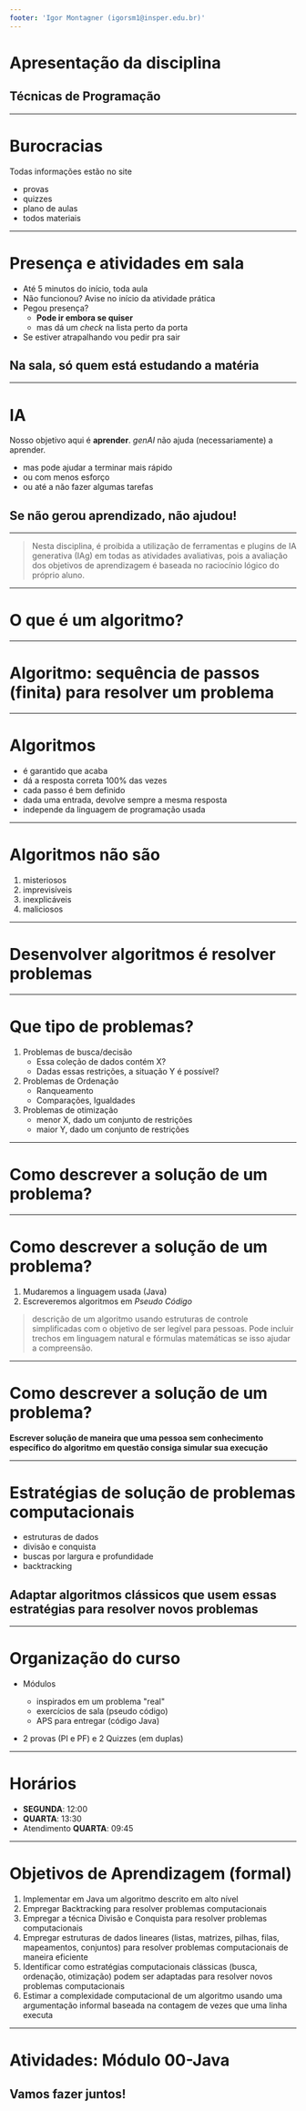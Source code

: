 ```yaml
---
footer: 'Igor Montagner (igorsm1@insper.edu.br)'
---
```


<!-- _class: front -->

# Apresentação da disciplina

## Técnicas de Programação

--------

# Burocracias

Todas informações estão no site

- provas
- quizzes
- plano de aulas
- todos materiais

----------------

# Presença e atividades em sala

- Até 5 minutos do início, toda aula
- Não funcionou? Avise no início da atividade prática
- Pegou presença?
  - **Pode ir embora se quiser**
  - mas dá um *check* na lista perto da porta
- Se estiver atrapalhando vou pedir pra sair

## Na sala, só quem está estudando a matéria

-------------------

# IA

Nosso objetivo aqui é **aprender**. *genAI* não ajuda (necessariamente) a aprender.

- mas pode ajudar a terminar mais rápido
- ou com menos esforço
- ou até a não fazer algumas tarefas

## Se não gerou aprendizado, não ajudou!

----------------------

<!-- _class: quote -->

> Nesta disciplina, é proibida a utilização de ferramentas e plugins de IA generativa (IAg) em todas as atividades avaliativas, pois a avaliação dos objetivos de aprendizagem é baseada no raciocínio lógico do próprio aluno.

----------------------

<!-- _class: front -->

# O que é um algoritmo?

--------

<!-- _class: front -->

# Algoritmo: sequência de passos (finita) para resolver um problema

------

# Algoritmos

- é garantido que acaba
- dá a resposta correta 100% das vezes
- cada passo é bem definido
- dada uma entrada, devolve sempre a mesma resposta
- independe da linguagem de programação usada

--------

# Algoritmos não são

1. misteriosos
2. imprevisíveis
3. inexplicáveis
4. maliciosos

--------

<!-- _class: front -->

# Desenvolver algoritmos é resolver problemas

---------

# Que tipo de problemas?

1. Problemas de busca/decisão
    - Essa coleção de dados contém X?
    - Dadas essas restrições, a situação Y é possível?
2. Problemas de Ordenação
    - Ranqueamento
    - Comparações, Igualdades
3. Problemas de otimização
    - menor X, dado um conjunto de restrições
    - maior Y, dado um conjunto de restrições

----------

# Como descrever a solução de um problema?

----------

# Como descrever a solução de um problema?

1. Mudaremos a linguagem usada (Java)
2. Escreveremos algoritmos em *Pseudo Código*

> descrição de um algoritmo usando estruturas de controle simplificadas com o objetivo de ser legível para pessoas. Pode incluir trechos em linguagem natural e fórmulas matemáticas se isso ajudar a compreensão.

-----

# Como descrever a solução de um problema?

**Escrever solução de maneira que uma pessoa sem conhecimento específico do algoritmo em questão consiga simular sua execução**

------

# Estratégias de solução de problemas computacionais

- estruturas de dados
- divisão e conquista
- buscas por largura e profundidade
- backtracking

## Adaptar algoritmos clássicos que usem essas estratégias para resolver novos problemas

------

# Organização do curso

- Módulos
    - inspirados em um problema "real"
    - exercícios de sala (pseudo código)
    - APS para entregar (código Java)

- 2 provas (PI e PF) e 2 Quizzes (em duplas)

------------------

# Horários

- **SEGUNDA**: 12:00
- **QUARTA**: 13:30
- Atendimento **QUARTA**: 09:45

-----

# Objetivos de Aprendizagem (formal)

1. Implementar em Java um algoritmo descrito em alto nível
2. Empregar Backtracking para resolver problemas computacionais
3. Empregar a técnica Divisão e Conquista para resolver problemas computacionais
4. Empregar estruturas de dados lineares (listas, matrizes, pilhas, filas, mapeamentos, conjuntos) para resolver problemas computacionais de maneira eficiente
5. Identificar como estratégias computacionais clássicas (busca, ordenação, otimização) podem ser adaptadas para resolver novos problemas computacionais
6. Estimar a complexidade computacional de um algoritmo usando uma argumentação informal baseada na contagem de vezes que uma linha executa

----

<!-- _class: front -->

# Atividades: Módulo 00-Java

## Vamos fazer juntos!
